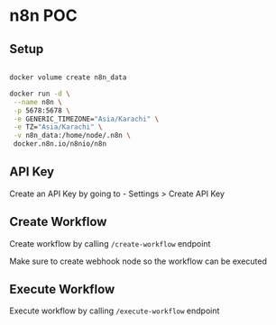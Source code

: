 # n8n POC

## Setup

```bash

docker volume create n8n_data

docker run -d \
 --name n8n \
 -p 5678:5678 \
 -e GENERIC_TIMEZONE="Asia/Karachi" \
 -e TZ="Asia/Karachi" \
 -v n8n_data:/home/node/.n8n \
 docker.n8n.io/n8nio/n8n

```

## API Key

Create an API Key by going to - Settings > Create API Key

## Create Workflow

Create workflow by calling `/create-workflow` endpoint

Make sure to create webhook node so the workflow can be executed

## Execute Workflow

Execute workflow by calling `/execute-workflow` endpoint
